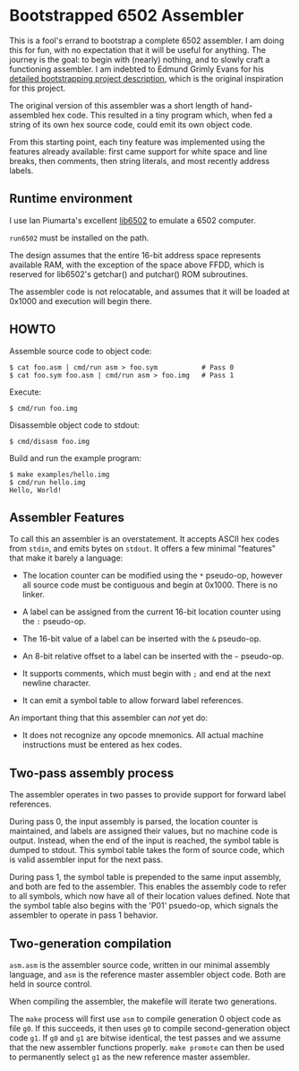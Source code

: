 # Bootstrapped 6502 Assembler

This is a fool's errand to bootstrap a complete 6502 assembler. I am doing
this for fun, with no expectation that it will be useful for anything.
The journey is the goal: to begin with (nearly) nothing, and to slowly craft
a functioning assembler. I am indebted to Edmund Grimly Evans for his
[detailed bootstrapping project description](http://homepage.ntlworld.com/edmund.grimley-evans/bcompiler.html),
which is the original inspiration for this project.

The original version of this assembler was a short length of hand-assembled hex
code. This resulted in a tiny program which, when fed a string of its own hex
source code, could emit its own object code.

From this starting point, each tiny feature was implemented using the features
already available: first came support for white space and line breaks, then
comments, then string literals, and most recently address labels.

## Runtime environment

I use Ian Piumarta's excellent [lib6502](http://piumarta.com/software) to
emulate a 6502 computer.

`run6502` must be installed on the path.

The design assumes that the entire 16-bit address space represents available
RAM, with the exception of the space above FFDD, which is reserved for
lib6502's getchar() and putchar() ROM subroutines.

The assembler code is not relocatable, and assumes that it will be loaded at
0x1000 and execution will begin there.

## HOWTO

Assemble source code to object code:

    $ cat foo.asm | cmd/run asm > foo.sym           # Pass 0
    $ cat foo.sym foo.asm | cmd/run asm > foo.img   # Pass 1

Execute:

    $ cmd/run foo.img

Disassemble object code to stdout:

    $ cmd/disasm foo.img

Build and run the example program:

    $ make examples/hello.img
    $ cmd/run hello.img
    Hello, World!

## Assembler Features

To call this an assembler is an overstatement. It accepts ASCII hex codes from
`stdin`, and emits bytes on `stdout`. It offers a few minimal "features" that
make it barely a language:

 - The location counter can be modified using the `*` pseudo-op, however all
   source code must be contiguous and begin at 0x1000. There is no linker.

 - A label can be assigned from the current 16-bit location counter using the
   `:` pseudo-op.

 - The 16-bit value of a label can be inserted with the `&` pseudo-op.

 - An 8-bit relative offset to a label can be inserted with the `~` pseudo-op.

 - It supports comments, which must begin with `;` and end at the next newline
   character.

 - It can emit a symbol table to allow forward label references.

An important thing that this assembler can _not_ yet do:

 - It does not recognize any opcode mnemonics. All actual machine instructions
   must be entered as hex codes.

## Two-pass assembly process

The assembler operates in two passes to provide support for forward label
references.

During pass 0, the input assembly is parsed, the location counter is
maintained, and labels are assigned their values, but no machine code is
output. Instead, when the end of the input is reached, the symbol table is
dumped to stdout. This symbol table takes the form of source code, which is
valid assembler input for the next pass.

During pass 1, the symbol table is prepended to the same input assembly, and
both are fed to the assembler. This enables the assembly code to refer to all
symbols, which now have all of their location values defined. Note that the
symbol table also begins with the 'P01' psuedo-op, which signals the assembler
to operate in pass 1 behavior.

## Two-generation compilation

`asm.asm` is the assembler source code, written in our minimal assembly
language, and `asm` is the reference master assembler object code. Both are
held in source control.

When compiling the assembler, the makefile will iterate two generations.

The `make` process will first use `asm` to compile generation 0 object code as
file `g0`. If this succeeds, it then uses `g0` to compile second-generation
object code `g1`. If `g0` and `g1` are bitwise identical, the test passes and
we assume that the new assembler functions properly. `make promote` can then be
used to permanently select `g1` as the new reference master assembler.

